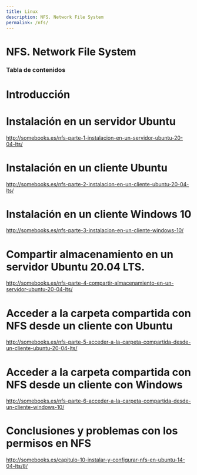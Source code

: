 ```yaml
---
title: Linux
description: NFS. Network File System
permalink: /nfs/
---
```


<h1>NFS. Network File System</h1>

<h3>Tabla de contenidos</h3>

# Introducción

# Instalación en un servidor Ubuntu

http://somebooks.es/nfs-parte-1-instalacion-en-un-servidor-ubuntu-20-04-lts/


# Instalación en un cliente Ubuntu

http://somebooks.es/nfs-parte-2-instalacion-en-un-cliente-ubuntu-20-04-lts/


# Instalación en un cliente Windows 10

http://somebooks.es/nfs-parte-3-instalacion-en-un-cliente-windows-10/


# Compartir almacenamiento en un servidor Ubuntu 20.04 LTS.

http://somebooks.es/nfs-parte-4-compartir-almacenamiento-en-un-servidor-ubuntu-20-04-lts/


# Acceder a la carpeta compartida con NFS desde un cliente con Ubuntu

http://somebooks.es/nfs-parte-5-acceder-a-la-carpeta-compartida-desde-un-cliente-ubuntu-20-04-lts/


# Acceder a la carpeta compartida con NFS desde un cliente con Windows

http://somebooks.es/nfs-parte-6-acceder-a-la-carpeta-compartida-desde-un-cliente-windows-10/

# Conclusiones y problemas con los permisos en NFS

http://somebooks.es/capitulo-10-instalar-y-configurar-nfs-en-ubuntu-14-04-lts/8/